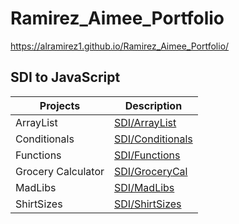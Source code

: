 # Ramirez_Aimee_Portfolio

<https://alramirez1.github.io/Ramirez_Aimee_Portfolio/>

## SDI to JavaScript

| Projects | Description |
| ----------- | ----------- |
| ArrayList | [SDI/ArrayList](./SDI/ArrayList)|
| Conditionals | [SDI/Conditionals](./SDI/Conditionals)|
| Functions | [SDI/Functions](./SDI/Functions)|
| Grocery Calculator| [SDI/GroceryCal](./SDI/GroceryCal)|
| MadLibs | [SDI/MadLibs](./SDI/MadLibs)|
| ShirtSizes | [SDI/ShirtSizes](./SDI/ShirtSizes)|

